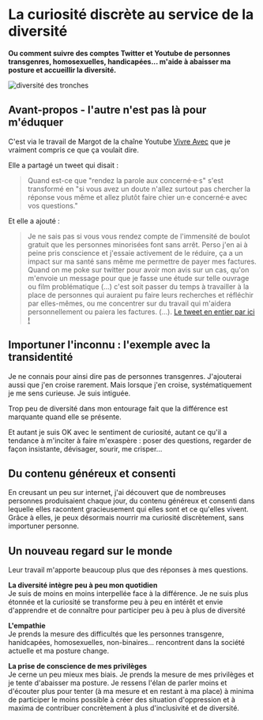 # La curiosité discrète au service de la diversité 
**Ou comment suivre des comptes Twitter et Youtube de personnes transgenres, homosexuelles, handicapées... m'aide à abaisser ma posture et accueillir la diversité.**

![diversité des tronches](https://raw.githubusercontent.com/Julia-barbelane/reflexions/master/photos/la-curioste-discrete.png)

## Avant-propos - l'autre n'est pas là pour m'éduquer

C'est via le travail de Margot de la chaîne Youtube [Vivre Avec](https://www.youtube.com/channel/UCH3Hp3WAm0iGQBi_csusoUg) que je vraiment compris ce que ça voulait dire.

Elle a partagé un tweet qui disait : 

> Quand est-ce que "rendez la parole aux concerné·e·s" s'est transformé en "si vous avez un doute n'allez surtout pas chercher la réponse vous même et allez plutôt faire chier un·e concerné·e avec vos questions."

Et elle a ajouté : 
> Je ne sais pas si vous vous rendez compte de l'immensité de boulot gratuit que les personnes minorisées font sans arrêt. Perso j'en ai à peine pris conscience et j'essaie activement de le réduire, ça a un impact sur ma santé sans même me permettre de payer mes factures. Quand on me poke sur twitter pour avoir mon avis sur un cas, qu'on m'envoie un message pour que je fasse une étude sur telle ouvrage ou film problématique (...) c'est soit passer du temps à travailler à la place de personnes qui auraient pu faire leurs recherches et réfléchir par elles-mêmes, ou me concentrer sur du travail qui m'aidera personnellement ou paiera les factures. (...). [Le tweet en entier par ici !](https://twitter.com/VivreAvec_/status/1020788667109998592)

## Importuner l'inconnu : l'exemple avec la transidentité

Je ne connais pour ainsi dire pas de personnes transgenres. J'ajouterai aussi que j'en croise rarement. Mais lorsque j'en croise, systématiquement je me sens curieuse. Je suis intiguée. 

Trop peu de diversité dans mon entourage fait que la différence est marquante quand elle se présente. 

Et autant je suis OK avec le sentiment de curiosité, autant ce qu'il a tendance à m'inciter à faire m'exaspère : poser des questions, regarder de façon insistante, dévisager, sourir, me crisper...


## Du contenu généreux et consenti

En creusant un peu sur internet, j'ai découvert que de nombreuses personnes produisaient chaque jour, du contenu généreux et consenti dans lequelle elles racontent gracieusement qui elles sont et ce qu'elles vivent.  Grâce à elles, je peux désormais nourrir ma curiosité discrètement, sans importuner personne.

## Un nouveau regard sur le monde

Leur travail m'apporte beaucoup plus que des réponses à mes questions. 

**La diversité intègre peu à peu mon quotidien**  
Je suis de moins en moins interpellée face à la différence. Je ne suis plus étonnée et la curiosité se transforme peu à peu en intérêt et envie d'apprendre et de connaître pour participer peu à peu à plus de diversité

**L'empathie**  
Je prends la mesure des difficultés que les personnes transgenre, hanidcapées, homosexuelles, non-binaires... rencontrent dans la société actuelle et ma posture change. 

**La prise de conscience de mes privilèges**  
Je cerne un peu mieux mes biais. Je prends la mesure de mes privilèges et je tente d'abaisser ma posture. Je ressens l'élan de parler moins et d'écouter plus pour tenter (à ma mesure et en restant à ma place) à minima de participer le moins possible à créer des situation d'oppression et à maxima de contribuer concrètement à plus d'inclusivité et de diversité.




